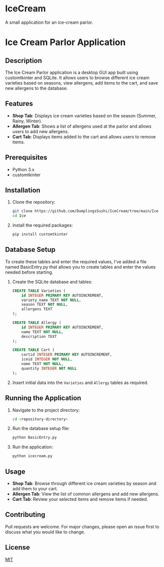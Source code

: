 # IceCream
A small application for an ice-cream parlor.

# Ice Cream Parlor Application

## Description
The Ice Cream Parlor application is a desktop GUI app built using customtkinter and SQLite. It allows users to browse different ice cream varieties based on seasons, view allergens, add items to the cart, and save new allergens to the database.

## Features
- **Shop Tab**: Displays ice cream varieties based on the season (Summer, Rainy, Winter).
- **Allergen Tab**: Shows a list of allergens used at the parlor and allows users to add new allergens.
- **Cart Tab**: Displays items added to the cart and allows users to remove items.

## Prerequisites
- Python 3.x
- customtkinter

## Installation

1. Clone the repository:
    ```bash
    git clone https://github.com/DumplingsSushi/IceCream/tree/main/Ice
    cd Ice
    ```

2. Install the required packages:
    ```bash
    pip install customtkinter
    ```

## Database Setup
 To create these tables and enter the required values, I've added a file named BasicEntry.py that allows you to create tables and enter the values needed before starting.
1. Create the SQLite database and tables:


    ```sql
    CREATE TABLE Varieties (
        id INTEGER PRIMARY KEY AUTOINCREMENT,
        variety_name TEXT NOT NULL,
        season TEXT NOT NULL,
        allergens TEXT
    );

    CREATE TABLE Allergy (
        id INTEGER PRIMARY KEY AUTOINCREMENT,
        name TEXT NOT NULL,
        description TEXT
    );

    CREATE TABLE Cart (
        cartid INTEGER PRIMARY KEY AUTOINCREMENT,
        iceid INTEGER NOT NULL,
        name TEXT NOT NULL,
        quantity INTEGER NOT NULL
    );
    ```

3. Insert initial data into the `Varieties` and `Allergy` tables as required.

## Running the Application

1. Navigate to the project directory:
    ```bash
    cd <repository-directory>
    ```

2. Run the database setup file:
    ```bash
    python BasicEntry.py
    ```
3. Run the application:
    ```bash
    python icecream.py
    ```

## Usage

- **Shop Tab**: Browse through different ice cream varieties by season and add them to your cart.
- **Allergen Tab**: View the list of common allergens and add new allergens.
- **Cart Tab**: Review your selected items and remove items if needed.

## Contributing
Pull requests are welcome. For major changes, please open an issue first to discuss what you would like to change.

## License
[MIT](https://choosealicense.com/licenses/mit/)

